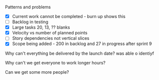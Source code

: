 Patterns and problems

- [x] Current work cannot be completed - burn up shows this
- [ ] Backlog in testing
- [x] Large tasks 20, 13, ?? blanks
- [x] Velocity vs number of planned points
- [ ] Story dependencies not vertical slices
- [x] Scope being added - 200 in backlog and 27 in progress after sprint 9

Why can't everything be delivered by the launch date? was able o identiyf

Why can't we get everyone to work longer hours?

Can we get some more people?